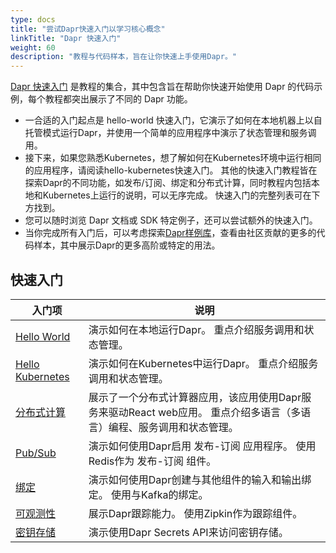 ```yaml
---
type: docs
title: "尝试Dapr快速入门以学习核心概念"
linkTitle: "Dapr 快速入门"
weight: 60
description: "教程与代码样本，旨在让你快速上手使用Dapr。"
---
```


[Dapr 快速入门](https://github.com/dapr/quickstarts/tree/v1.5.0) 是教程的集合，其中包含旨在帮助你快速开始使用 Dapr 的代码示例，每个教程都突出展示了不同的 Dapr 功能。

- 一合适的入门起点是 hello-world 快速入门，它演示了如何在本地机器上以自托管模式运行Dapr，并使用一个简单的应用程序中演示了状态管理和服务调用。
- 接下来，如果您熟悉Kubernetes，想了解如何在Kubernetes环境中运行相同的应用程序，请阅读hello-kubernetes快速入门。 其他的快速入门教程皆在探索Dapr的不同功能，如发布/订阅、绑定和分布式计算，同时教程内包括本地和Kubernetes上运行的说明，可以无序完成。 快速入门的完整列表可在下方找到。
- 您可以随时浏览 Dapr 文档或 SDK 特定例子，还可以尝试额外的快速入门。
- 当你完成所有入门后，可以考虑探索[Dapr样例库](https://github.com/dapr/samples)，查看由社区贡献的更多的代码样本，其中展示Dapr的更多高阶或特定的用法。

## 快速入门

| 入门项                                                                                  | 说明                                                                 |
| ------------------------------------------------------------------------------------ | ------------------------------------------------------------------ |
| [Hello World](https://github.com/dapr/quickstarts/tree/v1.6.0/hello-world)           | 演示如何在本地运行Dapr。 重点介绍服务调用和状态管理。                                      |
| [Hello Kubernetes](https://github.com/dapr/quickstarts/tree/v1.6.0/hello-kubernetes) | 演示如何在Kubernetes中运行Dapr。 重点介绍服务调用和状态管理。                             |
| [分布式计算](https://github.com/dapr/quickstarts/tree/v1.6.0/distributed-calculator)      | 展示了一个分布式计算器应用，该应用使用Dapr服务来驱动React web应用。 重点介绍多语言（多语言）编程、服务调用和状态管理。 |
| [Pub/Sub](https://github.com/dapr/quickstarts/tree/v1.6.0/pub-sub)                   | 演示如何使用Dapr启用 发布-订阅 应用程序。 使用Redis作为 发布-订阅 组件。                       |
| [绑定](https://github.com/dapr/quickstarts/tree/v1.6.0/bindings)                       | 演示如何使用Dapr创建与其他组件的输入和输出绑定。 使用与Kafka的绑定。                            |
| [可观测性](https://github.com/dapr/quickstarts/tree/v1.6.0/observability)                | 展示Dapr跟踪能力。 使用Zipkin作为跟踪组件。                                        |
| [密钥存储](https://github.com/dapr/quickstarts/tree/v1.6.0/secretstore)                  | 演示使用Dapr Secrets API来访问密钥存储。                                       |


